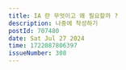 ```yaml
---
title: IA 란 무엇이고 왜 필요할까 ?
description: 나중에 작성하기
postId: 707480
date: Sat Jul 27 2024
time: 1722087806397
issueNumber: 308
---
```


